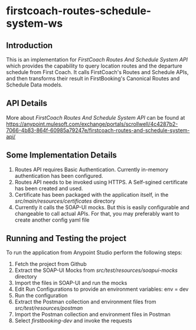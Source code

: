 # firstcoach-routes-schedule-system-ws

## Introduction
This is an implementation for *FirstCoach Routes And Schedule System API* which provides the capability to query location routes and the departure schedule from First Coach.
It calls FirstCoach's Routes and Schedule APIs, and then transforms their result in FirstBooking's Canonical Routes and Schedule Data models.

## API Details
More about *FirstCoach Routes And Schedule System API* can be found at https://anypoint.mulesoft.com/exchange/portals/scrollwell/4c4287b2-7066-4b83-864f-60985a79247e/firstcoach-routes-and-schedule-system-api/

## Some Implementation Details
1. Routes API requires Basic Authentication. Currently in-memory authentication has been configured.
2. Routes API needs to be invoked using HTTPS. A Self-sgined certificate has been created and used.
3. Certificate has been packaged with the application itself, in the *src/main/resources/certificates* directory
4. Currently it calls the SOAP-UI mocks. But this is easily configurable and changeable to call actual APIs. For that, you may preferably want to create another config yaml file

## Running and Testing the project
To run the application from Anypoint Studio perform the following steps:

1. Fetch the project from Github
2. Extract the SOAP-UI Mocks from *src/test/resources/soapui-mocks* directory
3. Import the files in SOAP-UI and run the mocks
4. Edit Run Configurations to provide an environment variables: env = dev
5. Run the configuration
6. Extract the Postman collection and environment files from *src/test/resources/postman*
7. Import the Postman collection and environment files in Postman
8. Select *firstbooking-dev* and invoke the requests
